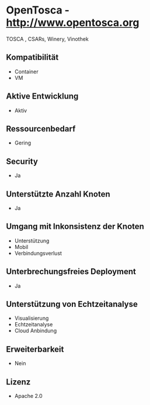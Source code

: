 # OpenTosca - http://www.opentosca.org
TOSCA , CSARs, Winery, Vinothek

## Kompatibilität
- Container
- VM
	
## Aktive Entwicklung
- Aktiv

## Ressourcenbedarf
- Gering

## Security
- Ja

## Unterstützte Anzahl Knoten
- Ja

## Umgang mit Inkonsistenz der Knoten
- Unterstützung
- Mobil
- Verbindungsverlust

## Unterbrechungsfreies Deployment
- Ja

## Unterstützung von Echtzeitanalyse
- Visualisierung
- Echtzeitanalyse
- Cloud Anbindung

## Erweiterbarkeit
- Nein

## Lizenz
- Apache 2.0